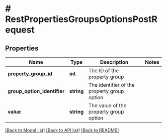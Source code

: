 # # RestPropertiesGroupsOptionsPostRequest

## Properties

Name | Type | Description | Notes
------------ | ------------- | ------------- | -------------
**property_group_id** | **int** | The ID of the property group |
**group_option_identifier** | **string** | The identifier of the property group option |
**value** | **string** | The value of the property group option |

[[Back to Model list]](../../README.md#models) [[Back to API list]](../../README.md#endpoints) [[Back to README]](../../README.md)
